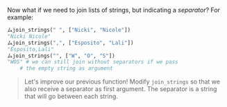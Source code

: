 Now what if we need to join lists of strings, but indicating a _separator_? For example:

```python
ムjoin_strings(" ", ["Nicki", "Nicole"])
"Nicki Nicole"
ムjoin_strings(",", ["Esposito", "Lali"])
"Esposito,Lali"
ムjoin_strings("", ["W", "O", "S"])
"WOS" # we can still join without separators if we pass
  	# the empty string as argument
```

> Let's improve our previous function! Modify `join_strings` so that we also receive a separator as first argument. The separator is a string that will go between each string.
